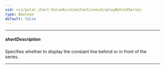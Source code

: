 ```yaml
---
uid: viz/polar_chart:ValueAxisConstantLinesdisplayBehindSeries
type: Boolean
default: false
---
```

---
##### shortDescription
Specifies whether to display the constant line behind or in front of the series.

---
<!--
![DevExtreme Chart - Display constant lines behind series](/images/ChartJS/polarchart_valueAxis_constantLines_displayBehindSeries.png)
-->